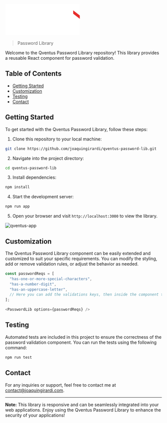 ![Qventus Logo](/src/assets/logo-qventus-white.svg)

> Password Library

Welcome to the Qventus Password Library repository! This library provides a reusable React component for password validation.

## Table of Contents

- [Getting Started](#getting-started)
- [Customization](#customization)
- [Testing](#testing)
- [Contact](#contact)

## Getting Started

To get started with the Qventus Password Library, follow these steps:

1. Clone this repository to your local machine:

```bash
git clone https://github.com/joaquingirardi/qventus-password-lib.git
```

2. Navigate into the project directory:

```bash
cd qventus-password-lib
```

3. Install dependencies:

```bash
npm install
```

4. Start the development server:

```bash
npm run app
```
5. Open your browser and visit `http://localhost:3000` to view the library.

<img width="296" alt="qventus-app" src="https://github.com/joaquingirardi/qventus-password-lib/assets/71033509/7a469b88-c90b-4457-a404-2fb39e87d685">

## Customization

The Qventus Password Library component can be easily extended and customized to suit your specific requirements. You can modify the styling, add or remove validation rules, or adjust the behavior as needed.

```javascript
const passwordReqs = [
  "has-one-or-more-special-characters",
  "has-a-number-digit",
  "has-an-uppercase-letter",
  // Here you can add the validations keys, then inside the component the validation functions.
];
```

```javascript
<PasswordLib options={passwordReqs} />
```

## Testing

Automated tests are included in this project to ensure the correctness of the password validation component. You can run the tests using the following command:

```bash
npm run test
```

## Contact

For any inquiries or support, feel free to contact me at contact@joaquingirardi.com.

---

**Note:** This library is responsive and can be seamlessly integrated into your web applications. Enjoy using the Qventus Password Library to enhance the security of your applications!
